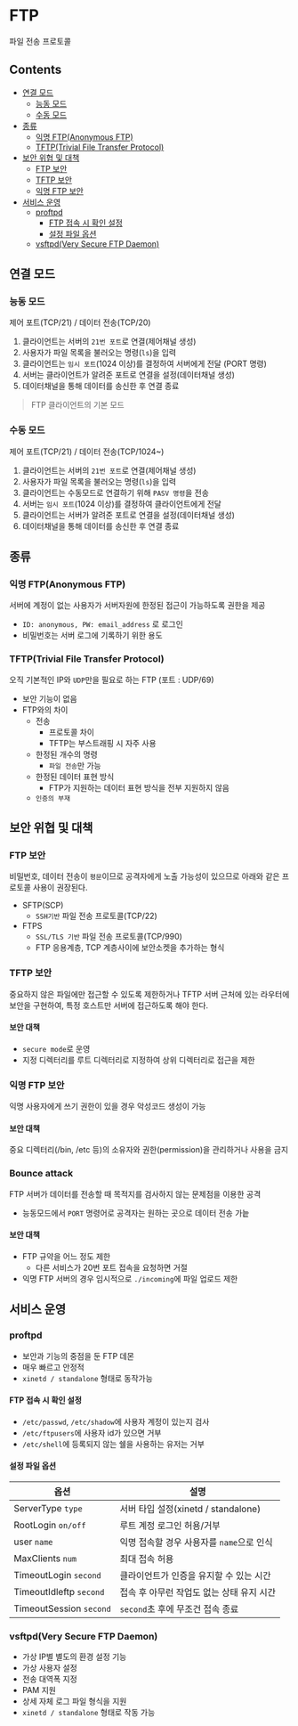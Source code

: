 FTP
===

파일 전송 프로토콜

Contents
---

- [연결 모드](#연결-모드)
  - [능동 모드](#능동-모드)
  - [수동 모드](#수동-모드)
- [종류](#종류)
  - [익명 FTP(Anonymous FTP)](#익명-ftpanonymous-ftp)
  - [TFTP(Trivial File Transfer Protocol)](#tftptrivial-file-transfer-protocol)
- [보안 위협 및 대책](#보안-위협-및-대책)
  - [FTP 보안](#ftp-보안)
  - [TFTP 보안](#tftp-보안)
  - [익명 FTP 보안](#익명-ftp-보안)
- [서비스 운영](#서비스-운영)
  - [proftpd](#proftpd)
    - [FTP 접속 시 확인 설정](#ftp-접속-시-확인-설정)
    - [설정 파일 옵션](#설정-파일-옵션)
  - [vsftpd(Very Secure FTP Daemon)](#vsftpdvery-secure-ftp-daemon)

연결 모드
---

### 능동 모드

제어 포트(TCP/21) / 데이터 전송(TCP/20)

1. 클라이언트는 서버의 `21번 포트`로 연결(제어채널 생성)
2. 사용자가 파일 목록을 불러오는 명령(`ls`)을 입력
3. 클라이언트는 `임시 포트`(1024 이상)를 결정하여 서버에게 전달 (PORT 명령)
4. 서버는 클라이언트가 알려준 포트로 연결을 설정(데이터채널 생성)
5. 데이터채널을 통해 데이터를 송신한 후 연결 종료

> FTP 클라이언트의 기본 모드

### 수동 모드

제어 포트(TCP/21) / 데이터 전송(TCP/1024~)

1. 클라이언트는 서버의 `21번 포트`로 연결(제어채널 생성)
2. 사용자가 파일 목록을 불러오는 명령(`ls`)을 입력
3. 클라이언트는 수동모드로 연결하기 위해 `PASV 명령`을 전송
4. 서버는 `임시 포트`(1024 이상)를 결정하여 클라이언트에게 전달
5. 클라이언트는 서버가 알려준 포트로 연결을 설정(데이터채널 생성)
6. 데이터채널을 통해 데이터를 송신한 후 연결 종료

종류
---

### 익명 FTP(Anonymous FTP)

서버에 계정이 없는 사용자가 서버자원에 한정된 접근이 가능하도록 권한을 제공

- `ID: anonymous, PW: email_address` 로 로그인
- 비밀번호는 서버 로그에 기록하기 위한 용도

### TFTP(Trivial File Transfer Protocol)

오직 기본적인 IP와 `UDP`만을 필요로 하는 FTP (포트 : UDP/69)

- 보안 기능이 없음
- FTP와의 차이
  - 전송
    - 프로토콜 차이
    - TFTP는 부스트래핑 시 자주 사용
  - 한정된 개수의 명령
    - `파일 전송`만 가능
  - 한정된 데이터 표현 방식
    - FTP가 지원하는 데이터 표현 방식을 전부 지원하지 않음
  - `인증의 부재`

보안 위협 및 대책
---

### FTP 보안

비밀번호, 데이터 전송이 `평문`이므로 공격자에게 노출 가능성이 있으므로 아래와 같은 프로토콜 사용이 권장된다.

- SFTP(SCP)
  - `SSH기반` 파일 전송 프로토콜(TCP/22)
- FTPS
  - `SSL/TLS 기반` 파일 전송 프로토콜(TCP/990)
  - FTP 응용계층, TCP 계층사이에 보안소켓을 추가하는 형식

### TFTP 보안

중요하지 않은 파일에만 접근할 수 있도록 제한하거나 TFTP 서버 근처에 있는 라우터에 보안을 구현하여, 특정 호스트만 서버에 접근하도록 해야 한다.

#### 보안 대책

- `secure mode`로 운영
- 지정 디렉터리를 루트 디렉터리로 지정하여 상위 디렉터리로 접근을 제한

### 익명 FTP 보안

익명 사용자에게 쓰기 권한이 있을 경우 악성코드 생성이 가능

#### 보안 대책

중요 디렉터리(/bin, /etc 등)의 소유자와 권한(permission)을 관리하거나 사용을 금지

### Bounce attack

FTP 서버가 데이터를 전송할 때 목적지를 검사하지 않는 문제점을 이용한 공격

- 능동모드에서 `PORT` 명령어로 공격자는 원하는 곳으로 데이터 전송 가늩

#### 보안 대책

- FTP 규약을 어느 정도 제한
  - 다른 서비스가 20번 포트 접속을 요청하면 거절
- 익명 FTP 서버의 경우 임시적으로 `./incoming`에 파일 업로드 제한

서비스 운영
---

### proftpd

- 보안과 기능의 중점을 둔 FTP 데몬
- 매우 빠르고 안정적
- `xinetd / standalone` 형태로 동작가능

#### FTP 접속 시 확인 설정

- `/etc/passwd`, `/etc/shadow`에 사용자 계정이 있는지 검사
- `/etc/ftpusers`에 사용자 id가 있으면 거부
- `/etc/shell`에 등록되지 않는 쉘을 사용하는 유저는 거부

#### 설정 파일 옵션

| 옵션 | 설명 |
|------|------|
| ServerType `type` | 서버 타입 설정(xinetd / standalone) |
| RootLogin `on/off` | 루트 계정 로그인 허용/거부 |
| user `name` | 익명 접속할 경우 사용자를 `name`으로 인식 |
| MaxClients `num` | 최대 접속 허용 |
| TimeoutLogin `second` | 클라이언트가 인증을 유지할 수 있는 시간 |
| TimeoutIdleftp `second` | 접속 후 아무런 작업도 없는 상태 유지 시간 |
| TimeoutSession `second` | `second`초 후에 무조건 접속 종료 |

### vsftpd(Very Secure FTP Daemon)

- 가상 IP별 별도의 환경 설정 기능
- 가상 사용자 설정
- 전송 대역폭 지정
- PAM 지원
- 상세 자체 로그 파일 형식을 지원
- `xinetd / standalone` 형태로 작동 가능
